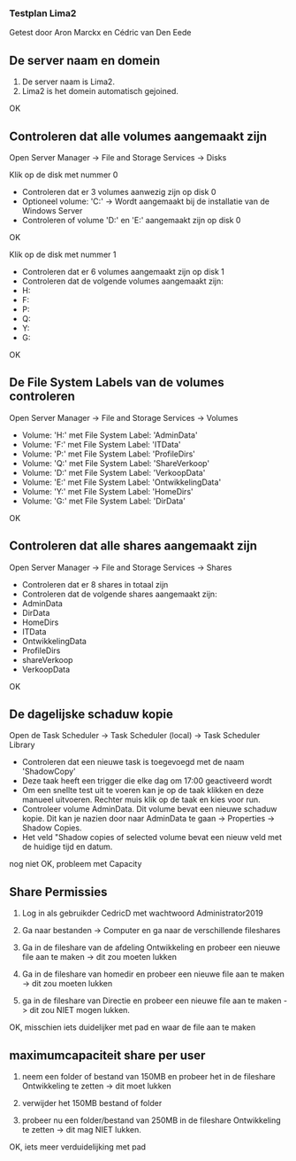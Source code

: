### Testplan Lima2

Getest door Aron Marckx en Cédric van Den Eede

## De server naam en domein

1. De server naam is Lima2.
2. Lima2 is het domein automatisch gejoined.

OK

## Controleren dat alle volumes aangemaakt zijn

Open Server Manager -> File and Storage Services -> Disks

Klik op de disk met nummer 0

- Controleren dat er 3 volumes aanwezig zijn op disk 0
- Optioneel volume: 'C:' -> Wordt aangemaakt bij de installatie van de Windows Server
- Controleren of volume 'D:' en 'E:' aangemaakt zijn op disk 0

OK

Klik op de disk met nummer 1

- Controleren dat er 6 volumes aangemaakt zijn op disk 1
- Controleren dat de volgende volumes aangemaakt zijn:
- H:
- F:
- P:
- Q:
- Y:
- G:

OK

## De File System Labels van de volumes controleren

Open Server Manager -> File and Storage Services -> Volumes

- Volume: 'H:' met File System Label: 'AdminData'
- Volume: 'F:' met File System Label: 'ITData'
- Volume: 'P:' met File System Label: 'ProfileDirs'
- Volume: 'Q:' met File System Label: 'ShareVerkoop'
- Volume: 'D:' met File System Label: 'VerkoopData'
- Volume: 'E:' met File System Label: 'OntwikkelingData'
- Volume: 'Y:' met File System Label: 'HomeDirs'
- Volume: 'G:' met File System Label: 'DirData'

OK

## Controleren dat alle shares aangemaakt zijn

Open Server Manager -> File and Storage Services -> Shares

- Controleren dat er 8 shares in totaal zijn
- Controleren dat de volgende shares aangemaakt zijn:
- AdminData
- DirData
- HomeDirs
- ITData
- OntwikkelingData
- ProfileDirs
- shareVerkoop
- VerkoopData

OK

## De dagelijske schaduw kopie

Open de Task Scheduler -> Task Scheduler (local) -> Task Scheduler Library

- Controleren dat een nieuwe task is toegevoegd met de naam 'ShadowCopy'
- Deze taak heeft een trigger die elke dag om 17:00 geactiveerd wordt
- Om een snellte test uit te voeren kan je op de taak klikken en deze manueel uitvoeren. Rechter muis klik op de taak en kies voor run.
- Controleer volume AdminData. Dit volume bevat een nieuwe schaduw kopie. Dit kan je nazien door naar AdminData te gaan -> Properties -> Shadow Copies.
- Het veld "Shadow copies of selected volume bevat een nieuw veld met de huidige tijd en datum.

nog niet OK, probleem met Capacity

## Share Permissies

1. Log in als gebruikder CedricD met wachtwoord Administrator2019

2. Ga naar bestanden -> Computer en ga naar de verschillende fileshares

3. Ga in de fileshare van de afdeling Ontwikkeling en probeer een nieuwe file aan te maken -> dit zou moeten lukken

4. Ga in de fileshare van homedir en probeer een nieuwe file aan te maken -> dit zou moeten lukken

5. ga in de fileshare van Directie en probeer een nieuwe file aan te maken -> dit zou NIET mogen lukken.

OK, misschien iets duidelijker met pad en waar de file aan te maken

## maximumcapaciteit share per user

1. neem een folder of bestand van 150MB en probeer het in de fileshare Ontwikkeling te zetten -> dit moet lukken

2. verwijder het 150MB bestand of folder

3. probeer nu een folder/bestand van 250MB in de fileshare Ontwikkeling te zetten -> dit mag NIET lukken.

OK, iets meer verduidelijking met pad
